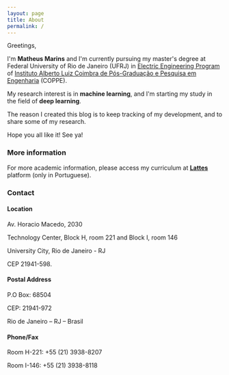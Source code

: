 ```yaml
---
layout: page
title: About
permalink: /
---
```


Greetings,

I'm **Matheus Marins** and I'm currently pursuing my master's degree at Federal University of Rio de Janeiro (UFRJ) in [Electric Engineering Program](http://www.pee.ufrj.br) of [Instituto Alberto Luiz Coimbra de Pós-Graduação e Pesquisa em Engenharia](http://coppe.ufrj.br) (COPPE).

My research interest is in **machine learning**, and I'm starting my study in the field of **deep learning**.

The reason I created this blog is to keep tracking of my development, and to share some of my research.

Hope you all like it! See ya!

### More information

For more academic information, please access my curriculum at [**Lattes**](http://lattes.cnpq.br/4476862527285936) platform (only in Portuguese).

### Contact

#### Location

Av. Horacio Macedo, 2030

Technology Center, Block H, room 221 and Block I, room 146

University City, Rio de Janeiro - RJ

CEP 21941-598.

#### Postal Address
P.O Box: 68504

CEP: 21941-972

Rio de Janeiro – RJ – Brasil

#### Phone/Fax
Room H-221: +55 (21) 3938-8207

Room I-146: +55 (21) 3938-8118
